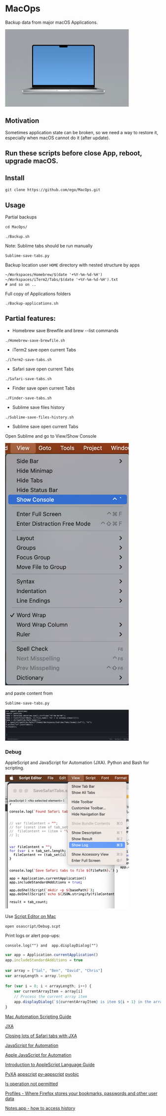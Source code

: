 # MacOps

Backup data from major macOS Applications.

<img src="img/MacOps.png" width="400" />

## Motivation

Sometimes application state can be broken, so we need a way to restore it, especially when macOS cannot do it (after update).

## Run these scripts before close App, reboot, upgrade macOS.

## Install

```shell
git clone https://github.com/ego/MacOps.git
```

## Usage

Partial backups

`cd MacOps/`

`./Backup.sh`

Note: Sublime tabs should be run manually

`Sublime-save-tabs.py`

Backup location user `HOME` directory with nested structure by apps

```shell
~/Workspaces/Homebrew/$(date '+%Y-%m-%d-%H')
~/Workspaces/iTerm2/Tabs/$(date '+%Y-%m-%d-%H').txt
# and so on ..
```

Full copy of Applications folders

```shell
./Backup-applications.sh
```


## Partial features:

* Homebrew save Brewfile and brew --list commands

`./Homebrew-save-brewfile.sh`

* iTerm2 save open current Tabs

`./iTerm2-save-tabs.sh`

* Safari save open current Tabs

`./Safari-save-tabs.sh`

* Finder save open current Tabs

`./Finder-save-tabs.sh`

* Sublime save files history

`./Sublime-save-files-history.sh`

* Sublime save open current Tabs

Open Sublime and go to View/Show Console

<img src="img/Sublime-show-console.png" width="400" />

and paste content from

`Sublime-save-tabs.py`

<img src="img/Sublime-console-code.png" width="400" />


### Debug

AppleScript and JavaScript for Automation (JXA).
Python and Bash for scripting.

<img src="img/Debug-JXA.png" width="400" />

Use [Script Editor on Mac](https://support.apple.com/en-gb/guide/script-editor/scpedt6935/mac)

`open osascript/Debug.scpt`

Print logs or alert pop-ups:

`console.log("") and  app.displayDialog("")`

```JavaScript
var app = Application.currentApplication()
app.includeStandardAdditions = true

var array = ["Sal", "Ben", "David", "Chris"]
var arrayLength = array.length

for (var i = 0; i < arrayLength; i++) {
    var currentArrayItem = array[i]
    // Process the current array item
    app.displayDialog(`${currentArrayItem} is item ${i + 1} in the array.`)
}
```

[Mac Automation Scripting Guide](https://developer.apple.com/library/archive/documentation/LanguagesUtilities/Conceptual/MacAutomationScriptingGuide/ManipulateListsofItems.html)

[JXA](https://developer.apple.com/library/archive/releasenotes/InterapplicationCommunication/RN-JavaScriptForAutomation)

[Closing lots of Safari tabs with JXA](https://alexwlchan.net/2022/safari-tabs/)

[JavaScript for Automation](https://wiki.keyboardmaestro.com/JavaScript_for_Automation)

[Apple JavaScript for Automation](https://developer.apple.com/library/archive/releasenotes/InterapplicationCommunication/RN-JavaScriptForAutomation/Articles/Introduction.html#//apple_ref/doc/uid/TP40014508)

[Introduction to AppleScript Language Guide](https://developer.apple.com/library/archive/documentation/AppleScript/Conceptual/AppleScriptLangGuide/introduction/ASLR_intro.html#//apple_ref/doc/uid/TP40000983)

[PyXA](https://skaplanofficial.github.io/PyXA/tutorial/appscript.html)
[appscript](https://appscript.sourceforge.io)
[py-appscript](https://appscript.sourceforge.io/py-appscript/doc.html)
[pyobjc](https://pypi.org/project/pyobjc/)

[ls operation not permitted](https://discussions.apple.com/thread/8637915?answerId=34190311022#34190311022)

[Profiles - Where Firefox stores your bookmarks, passwords and other user data](https://support.mozilla.org/en-US/kb/profiles-where-firefox-stores-user-data)

[Notes.app - how to access history](https://apple.stackexchange.com/questions/141951/notes-app-how-to-access-history)
